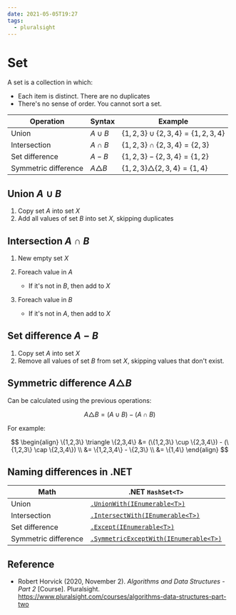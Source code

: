 ```yaml
---
date: 2021-05-05T19:27
tags:
  - pluralsight
---
```


# Set

A set is a collection in which:

- Each item is distinct. There are no duplicates
- There's no sense of order. You cannot sort a set.

| Operation            | Syntax          | Example                                         |
| ---------            | ------          | -----------                                     |
| Union                | $A \cup B$      | $\{1, 2, 3\} \cup \{2, 3, 4\} = \{1, 2, 3, 4\}$ |
| Intersection         | $A \cap B$      | $\{1, 2, 3\} \cap \{2, 3, 4\} = \{2, 3\}$       |
| Set difference       | $A - B$         | $\{1, 2, 3\} - \{2, 3, 4\} = \{1, 2\}$          |
| Symmetric difference | $A \triangle B$ | $\{1, 2, 3\} \triangle \{2, 3, 4\} = \{1, 4\}$  |

## Union $A \cup B$

1. Copy set $A$ into set $X$
2. Add all values of set $B$ into set $X$, skipping duplicates

## Intersection $A \cap B$

1. New empty set $X$

2. Foreach value in $A$

   - If it's not in $B$, then add to $X$

2. Foreach value in $B$

   - If it's not in $A$, then add to $X$

## Set difference $A - B$

1. Copy set $A$ into set $X$
2. Remove all values of set $B$ from set $X$, skipping values that don't exist.

## Symmetric difference $A \triangle B$

Can be calculated using the previous operations:

$$
A \triangle B = (A \cup B) - (A \cap B)
$$

For example:

$$
\begin{align}
\{1,2,3\} \triangle \{2,3,4\} &= (\{1,2,3\} \cup \{2,3,4\}) - (\{1,2,3\} \cap \{2,3,4\}) \\
&= \{1,2,3,4\} - \{2,3\} \\
&= \{1,4\}
\end{align}
$$

## Naming differences in .NET

| Math                 | .NET `HashSet<T>`                                   |
| ----                 | ----                                                |
| Union                | [`.UnionWith(IEnumerable<T>)`][dotnetUnion]                       |
| Intersection         | [`.IntersectWith(IEnumerable<T>)`][dotnetIntersect] |
| Set difference       | [`.Except(IEnumerable<T>)`][dotnetExcept]                         |
| Symmetric difference | [`.SymmetricExceptWith(IEnumerable<T>)`][dotnetSymmetricExcept]   |

## Reference

- Robert Horvick (2020, November 2). *Algorithms and Data Structures - Part 2*
  [Course]. Pluralsight. <https://www.pluralsight.com/courses/algorithms-data-structures-part-two>

[dotnetUnion]: https://docs.microsoft.com/en-us/dotnet/api/system.collections.generic.hashset-1.unionwith
[dotnetIntersect]: https://docs.microsoft.com/en-us/dotnet/api/system.collections.generic.hashset-1.intersectwith
[dotnetExcept]: https://docs.microsoft.com/en-us/dotnet/api/system.collections.generic.hashset-1.exceptwith
[dotnetSymmetricExcept]: https://docs.microsoft.com/en-us/dotnet/api/system.collections.generic.hashset-1.symmetricexceptwith
